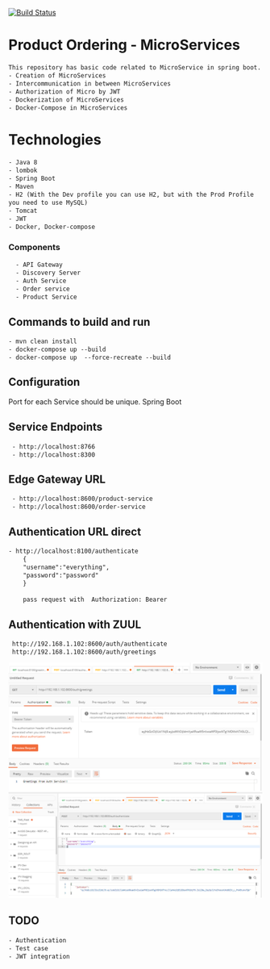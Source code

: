 [![Build Status](https://travis-ci.org/everythingisdata/microservices.svg?branch=master)](https://travis-ci.org/everythingisdata/microservices)

# Product Ordering - MicroServices

	This repository has basic code related to MicroService in spring boot. 
	- Creation of MicroServices
	- Intercommunication in between MicroServices
	- Authorization of Micro by JWT
	- Dockerization of MicroServices
	- Docker-Compose in MicroServices

# Technologies

	- Java 8
	- lombok
	- Spring Boot
	- Maven
	- H2 (With the Dev profile you can use H2, but with the Prod Profile you need to use MySQL)
	- Tomcat
	- JWT
	- Docker, Docker-compose

### Components
	  - API Gateway
	  - Discovery Server
	  - Auth Service
	  - Order service
	  - Product Service

## Commands to build and run 
	- mvn clean install 
	- docker-compose up --build
	- docker-compose up  --force-recreate --build

## Configuration 
  Port for each Service should be unique. Spring Boot
  
## Service Endpoints
	 - http://localhost:8766
	 - http://localhost:8300
## Edge Gateway URL
	 - http://localhost:8600/product-service
	 - http://localhost:8600/order-service
	 
## Authentication URL direct
	- http://localhost:8100/authenticate
		{
		"username":"everything",
		"password":"password"
		}
		
		pass request with  Authorization: Bearer
## Authentication with ZUUL

	 http://192.168.1.102:8600/auth/authenticate
	 http://192.168.1.102:8600/auth/greetings
![](AfterAuthReqst.PNG)
![](AuthRequest.PNG)


## TODO
	- Authentication
	- Test case
	- JWT integration

